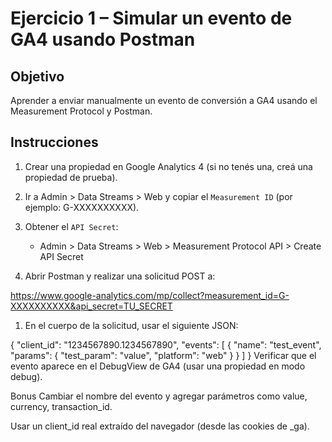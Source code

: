 # Ejercicio 1 – Simular un evento de GA4 usando Postman

## Objetivo
Aprender a enviar manualmente un evento de conversión a GA4 usando el Measurement Protocol y Postman.

## Instrucciones

1. Crear una propiedad en Google Analytics 4 (si no tenés una, creá una propiedad de prueba).
2. Ir a Admin > Data Streams > Web y copiar el `Measurement ID` (por ejemplo: G-XXXXXXXXXX).
3. Obtener el `API Secret`:
   - Admin > Data Streams > Web > Measurement Protocol API > Create API Secret

4. Abrir Postman y realizar una solicitud POST a:

https://www.google-analytics.com/mp/collect?measurement_id=G-XXXXXXXXXX&api_secret=TU_SECRET

1. En el cuerpo de la solicitud, usar el siguiente JSON:

{
  "client_id": "1234567890.1234567890",
  "events": [
    {
      "name": "test_event",
      "params": {
        "test_param": "value",
        "platform": "web"
      }
    }
  ]
}
Verificar que el evento aparece en el DebugView de GA4 (usar una propiedad en modo debug).

Bonus
Cambiar el nombre del evento y agregar parámetros como value, currency, transaction_id.

Usar un client_id real extraído del navegador (desde las cookies de _ga).